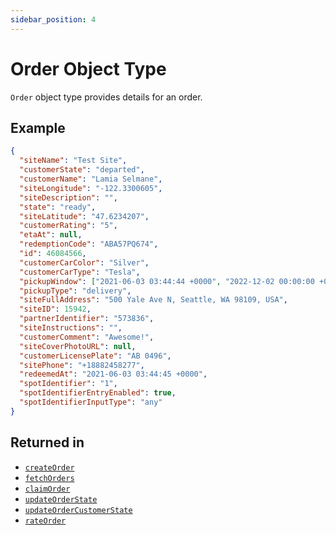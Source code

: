 ```yaml
---
sidebar_position: 4
---
```


# Order Object Type

`Order` object type provides details for an order.

## Example

```json
{
  "siteName": "Test Site",
  "customerState": "departed",
  "customerName": "Lamia Selmane",
  "siteLongitude": "-122.3300605",
  "siteDescription": "",
  "state": "ready",
  "siteLatitude": "47.6234207",
  "customerRating": "5",
  "etaAt": null,
  "redemptionCode": "ABA57PQ674",
  "id": 46084566,
  "customerCarColor": "Silver",
  "customerCarType": "Tesla",
  "pickupWindow": ["2021-06-03 03:44:44 +0000", "2022-12-02 00:00:00 +0000"],
  "pickupType": "delivery",
  "siteFullAddress": "500 Yale Ave N, Seattle, WA 98109, USA",
  "siteID": 15942,
  "partnerIdentifier": "573836",
  "siteInstructions": "",
  "customerComment": "Awesome!",
  "siteCoverPhotoURL": null,
  "customerLicensePlate": "AB 0496",
  "sitePhone": "+18882458277",
  "redeemedAt": "2021-06-03 03:44:45 +0000",
  "spotIdentifier": "1",
  "spotIdentifierEntryEnabled": true,
  "spotIdentifierInputType": "any"
}
```

## Returned in

- [`createOrder`](../Components/Orders#create-order)
- [`fetchOrders`](../Components/Orders#fetch-orders)
- [`claimOrder`](../Components/Orders#claim-order)
- [`updateOrderState`](../Components/Orders#update-order-state)
- [`updateOrderCustomerState`](../Components/Orders#update-order-customer-state)
- [`rateOrder`](../Components/Orders#rate-order)
